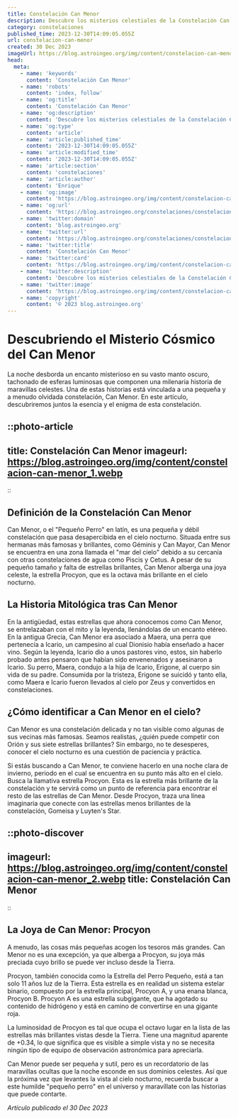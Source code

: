 ```yaml
---
title: Constelación Can Menor
description: Descubre los misterios celestiales de la Constelación Can Menor. Aprende sobre sus estrellas, historia, posición y cómo localizarla en el cielo nocturno.
category: constelaciones
published_time: 2023-12-30T14:09:05.055Z
url: constelacion-can-menor
created: 30 Dec 2023
imageUrl: https://blog.astroingeo.org/img/content/constelacion-can-menor_3.webp
head:
  meta:
    - name: 'keywords'
      content: 'Constelación Can Menor'
    - name: 'robots'
      content: 'index, follow'
    - name: 'og:title'
      content: 'Constelación Can Menor'
    - name: 'og:description'
      content: 'Descubre los misterios celestiales de la Constelación Can Menor. Aprende sobre sus estrellas, historia, posición y cómo localizarla en el cielo nocturno.'
    - name: 'og:type'
      content: 'article'
    - name: 'article:published_time'
      content: '2023-12-30T14:09:05.055Z'
    - name: 'article:modified_time'
      content: '2023-12-30T14:09:05.055Z'
    - name: 'article:section'
      content: 'constelaciones'
    - name: 'article:author'
      content: 'Enrique'
    - name: 'og:image'
      content: 'https://blog.astroingeo.org/img/content/constelacion-can-menor_3.webp'
    - name: 'og:url'
      content: 'https://blog.astroingeo.org/constelaciones/constelacion-can-menor'
    - name: 'twitter:domain'
      content: 'blog.astroingeo.org'
    - name: 'twitter:url'
      content: 'https://blog.astroingeo.org/constelaciones/constelacion-can-menor'
    - name: 'twitter:title'
      content: 'Constelación Can Menor'
    - name: 'twitter:card'
      content: 'https://blog.astroingeo.org/img/content/constelacion-can-menor_3.webp'
    - name: 'twitter:description'
      content: 'Descubre los misterios celestiales de la Constelación Can Menor. Aprende sobre sus estrellas, historia, posición y cómo localizarla en el cielo nocturno.'
    - name: 'twitter:image'
      content: 'https://blog.astroingeo.org/img/content/constelacion-can-menor_3.webp'
    - name: 'copyright'
      content: '© 2023 blog.astroingeo.org'
---
```

# Descubriendo el Misterio Cósmico del Can Menor 

La noche desborda un encanto misterioso en su vasto manto oscuro, tachonado de esferas luminosas que componen una milenaria historia de maravillas celestes. Una de estas historias está vinculada a una pequeña y a menudo olvidada constelación, Can Menor. En este artículo, descubriremos juntos la esencia y el enigma de esta constelación.

::photo-article
---
title: Constelación Can Menor
imageurl: https://blog.astroingeo.org/img/content/constelacion-can-menor_1.webp
---
::

## Definición de la Constelación Can Menor

Can Menor, o el "Pequeño Perro" en latín, es una pequeña y débil constelación que pasa desapercibida en el cielo nocturno. Situada entre sus hermanas más famosas y brillantes, como Géminis y Can Mayor, Can Menor se encuentra en una zona llamada el "mar del cielo" debido a su cercanía con otras constelaciones de agua como Piscis y Cetus. A pesar de su pequeño tamaño y falta de estrellas brillantes, Can Menor alberga una joya celeste, la estrella Procyon, que es la octava más brillante en el cielo nocturno.

## La Historia Mitológica tras Can Menor

En la antigüedad, estas estrellas que ahora conocemos como Can Menor, se entrelazaban con el mito y la leyenda, llenándolas de un encanto etéreo. En la antigua Grecia, Can Menor era asociado a Maera, una perra que pertenecía a Icario, un campesino al cual Dionisio había enseñado a hacer vino. Según la leyenda, Icario dio a unos pastores vino, estos, sin haberlo probado antes pensaron que habían sido envenenados y asesinaron a Icario. Su perro, Maera, condujo a la hija de Icario, Erigone, al cuerpo sin vida de su padre. Consumida por la tristeza, Erigone se suicidó y tanto ella, como Maera e Icario fueron llevados al cielo por Zeus y convertidos en constelaciones. 

## ¿Cómo identificar a Can Menor en el cielo?

Can Menor es una constelación delicada y no tan visible como algunas de sus vecinas más famosas. Seamos realistas, ¿quién puede competir con Orión y sus siete estrellas brillantes? Sin embargo, no te desesperes, conocer el cielo nocturno es una cuestión de paciencia y práctica.

Si estás buscando a Can Menor, te conviene hacerlo en una noche clara de invierno, periodo en el cual se encuentra en su punto más alto en el cielo. Busca la llamativa estrella Procyon. Esta es la estrella más brillante de la constelación y te servirá como un punto de referencia para encontrar el resto de las estrellas de Can Menor. Desde Procyon, traza una línea imaginaria que conecte con las estrellas menos brillantes de la constelación, Gomeisa y Luyten's Star.


::photo-discover
---
imageurl: https://blog.astroingeo.org/img/content/constelacion-can-menor_2.webp
title: Constelación Can Menor
---
::

## La Joya de Can Menor: Procyon

A menudo, las cosas más pequeñas acogen los tesoros más grandes. Can Menor no es una excepción, ya que alberga a Procyon, su joya más preciada cuyo brillo se puede ver incluso desde la Tierra.

Procyon, también conocida como la Estrella del Perro Pequeño, está a tan solo 11 años luz de la Tierra. Esta estrella es en realidad un sistema estelar binario, compuesto por la estrella principal, Procyon A, y una enana blanca, Procyon B. Procyon A es una estrella subgigante, que ha agotado su contenido de hidrógeno y está en camino de convertirse en una gigante roja.

La luminosidad de Procyon es tal que ocupa el octavo lugar en la lista de las estrellas más brillantes vistas desde la Tierra. Tiene una magnitud aparente de +0.34, lo que significa que es visible a simple vista y no se necesita ningún tipo de equipo de observación astronómica para apreciarla.

Can Menor puede ser pequeña y sutil, pero es un recordatorio de las maravillas ocultas que la noche esconde en sus dominios celestes. Así que la próxima vez que levantes la vista al cielo nocturno, recuerda buscar a este humilde "pequeño perro" en el universo y maravíllate con las historias que puede contarte.


_Artículo publicado el 30 Dec 2023_